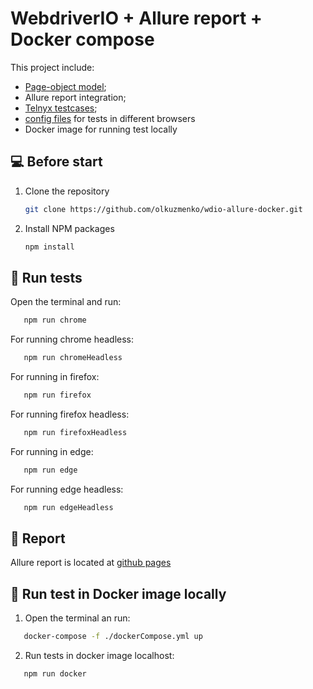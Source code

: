 # WebdriverIO + Allure report + Docker compose
This project include:
* [Page-object model](https://github.com/olkuzmenko/wdio-allure-docker/tree/main/pageobjects);
* Allure report integration;
* [Telnyx testcases](https://github.com/olkuzmenko/wdio-allure-docker/blob/main/Testcases.pdf);
* [config files](https://github.com/olkuzmenko/wdio-allure-docker/tree/main/configs) for tests in different browsers
* Docker image for running test locally

## 💻 Before start
1. Clone the repository 
   ```sh
   git clone https://github.com/olkuzmenko/wdio-allure-docker.git
   ```
2. Install NPM packages
    ```sh
   npm install
   ```
## 🚀 Run tests
Open the terminal and run:
```sh
   npm run chrome 
   ```
For running chrome headless:
```sh
   npm run chromeHeadless 
   ```
For running in firefox:
```sh
   npm run firefox 
   ```
For running firefox headless:
```sh
   npm run firefoxHeadless 
   ```
For running in edge:
```sh
   npm run edge
   ```
For running edge headless:
```sh
   npm run edgeHeadless 
   ```
## 🚀 Report 

Allure report is located at [github pages](https://olkuzmenko.github.io/wdio-allure-docker/)

## 🚀 Run test in Docker image locally

1. Open the terminal an run:
```sh
   docker-compose -f ./dockerCompose.yml up 
 ```

2. Run tests in docker image localhost:
```sh
   npm run docker 
 ```

